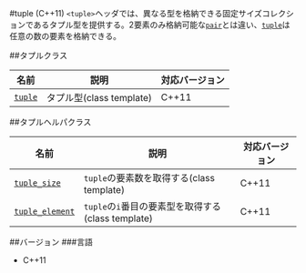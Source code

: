 #tuple (C++11)
`<tuple>`ヘッダでは、異なる型を格納できる固定サイズコレクションであるタプル型を提供する。2要素のみ格納可能な[`pair`](/reference/utility/pair.md)とは違い、[`tuple`](./tuple/tuple.md)は任意の数の要素を格納できる。

##タプルクラス

| 名前 | 説明 | 対応バージョン |
|-----------------------------|--------------------------|-------|
| [`tuple`](./tuple/tuple.md) | タプル型(class template) | C++11 |


##タプルヘルパクラス

| 名前 | 説明 | 対応バージョン |
|---------------------------------------------|----------------------------------------------------|-------|
| [`tuple_size`](./tuple/tuple_size.md)       | `tuple`の要素数を取得する(class template)          | C++11 |
| [`tuple_element`](./tuple/tuple_element.md) | `tuple`の`i`番目の要素型を取得する(class template) | C++11 |


##バージョン
###言語
- C++11

